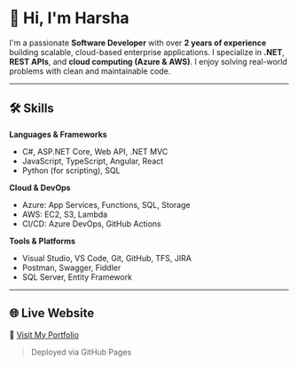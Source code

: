 # 👋 Hi, I'm Harsha

I'm a passionate **Software Developer** with over **2 years of experience** building scalable, cloud-based enterprise applications. I specialize in **.NET**, **REST APIs**, and **cloud computing (Azure & AWS)**. I enjoy solving real-world problems with clean and maintainable code.

---

## 🛠️ Skills

**Languages & Frameworks**  
- C#, ASP.NET Core, Web API, .NET MVC  
- JavaScript, TypeScript, Angular, React  
- Python (for scripting), SQL  

**Cloud & DevOps**  
- Azure: App Services, Functions, SQL, Storage  
- AWS: EC2, S3, Lambda  
- CI/CD: Azure DevOps, GitHub Actions  

**Tools & Platforms**  
- Visual Studio, VS Code, Git, GitHub, TFS, JIRA  
- Postman, Swagger, Fiddler  
- SQL Server, Entity Framework

---

## 🌐 Live Website

🔗 [Visit My Portfolio]()

> Deployed via GitHub Pages 
